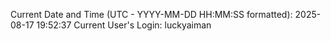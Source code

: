 Current Date and Time (UTC - YYYY-MM-DD HH:MM:SS formatted): 2025-08-17 19:52:37
Current User's Login: luckyaiman
